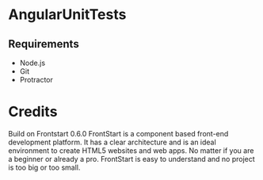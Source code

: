 # AngularUnitTests


## Requirements
* Node.js
* Git
* Protractor


# Credits
Build on Frontstart 0.6.0
FrontStart is a component based front-end development platform. It has a clear architecture and is an ideal environment to create HTML5 websites and web apps. No matter if you are a beginner or already a pro. FrontStart is easy to understand and no project is too big or too small.
